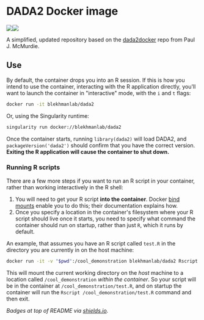 # DADA2 Docker image

[![](https://img.shields.io/badge/dada2-1.8.0-blue.svg)](https://hub.docker.com/r/blekhmanlab/dada2/ "Current DADA2 version is 1.8.0")[![](https://img.shields.io/docker/pulls/blekhmanlab/dada2.svg)](https://hub.docker.com/r/blekhmanlab/dada2/ "DADA2 image on Docker Hub")

A simplified, updated repository based on the [dada2docker](https://github.com/joey711/dada2docker) repo from Paul J. McMurdie.

## Use

By default, the container drops you into an R session. If this is how you intend to use the container, interacting with the R application directly, you'll want to launch the container in "interactive" mode, with the `i` and `t` flags:

```sh
docker run -it blekhmanlab/dada2
```

Or, using the Singularity runtime:

```sh
singularity run docker://blekhmanlab/dada2
```

Once the container starts, running `library(dada2)` will load DADA2, and `packageVersion('dada2')` should confirm that you have the correct version. **Exiting the R application will cause the container to shut down.**

### Running R scripts

There are a few more steps if you want to run an R script in your container, rather than working interactively in the R shell:

1. You will need to get your R script **into the container**. Docker [bind mounts](https://docs.docker.com/storage/bind-mounts/) enable you to do this; their documentation explains how.
1. Once you specify a location in the container's filesystem where your R script should live once it starts, you need to specify what command the container should run on startup, rather than just `R`, which it runs by default.

An example, that assumes you have an R script called `test.R` in the directory you are currently in on the host machine:

```sh
docker run -it -v "$pwd":/cool_demonstration blekhmanlab/dada2 Rscript /cool_demonstration/test.R
```

This will mount the current working directory on the *host* machine to a location called `/cool_demonstration` *within the container*. So your script will be in the container at `/cool_demonstration/test.R`, and on startup the container will run the `Rscript /cool_demonstration/test.R` command and then exit.


*Badges at top of README via [shields.io](https://shields.io/).*
